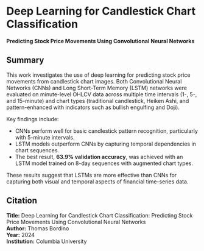 # Deep Learning for Candlestick Chart Classification  
**Predicting Stock Price Movements Using Convolutional Neural Networks**

## Summary
This work investigates the use of deep learning for predicting stock price movements from candlestick chart images. Both Convolutional Neural Networks (CNNs) and Long Short-Term Memory (LSTM) networks were evaluated on minute-level OHLCV data across multiple time intervals (1-, 5-, and 15-minute) and chart types (traditional candlestick, Heiken Ashi, and pattern-enhanced with indicators such as bullish engulfing and Doji).

Key findings include:
- CNNs perform well for basic candlestick pattern recognition, particularly with 5-minute intervals.  
- LSTM models outperform CNNs by capturing temporal dependencies in chart sequences.  
- The best result, **63.9% validation accuracy**, was achieved with an LSTM model trained on 8-day sequences with augmented chart types.  

These results suggest that LSTMs are more effective than CNNs for capturing both visual and temporal aspects of financial time-series data.


## Citation

**Title:** Deep Learning for Candlestick Chart Classification: Predicting Stock Price Movements Using Convolutional Neural Networks  
**Author:** Thomas Bordino  
**Year:** 2024  
**Institution:** Columbia University
